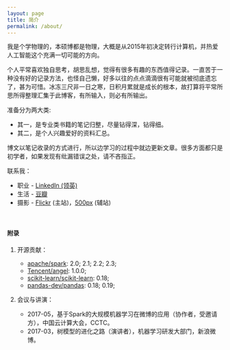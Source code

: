 ```yaml
---
layout: page
title: 简介
permalink: /about/
---
```


我是个学物理的，本硕博都是物理，大概是从2015年初决定转行计算机，并热爱人工智能这个充满一切可能的方向。

个人平常喜欢独自思考，胡思乱想，觉得有很多有趣的东西值得记录。一直苦于一种没有好的记录方法，也怪自己懒，好多以往的点点滴滴很有可能就被彻底遗忘了，甚为可惜。冰冻三尺非一日之寒，日积月累就是成长的根本，故打算将平常所思所得整理汇集于此博客，有所输入，则必有所输出。

准备分为两大类:

+ 其一，是专业类书籍的笔记归整，尽量钻得深，钻得细。
+ 其二，是个人兴趣爱好的资料汇总。

博文以笔记收录的方式进行，所以边学习的过程中就边更新文章。很多方面都只是初学者，如果发现有纰漏错误之处，请不吝指正。

联系我：

+ 职业 - [LinkedIn (领英)](https://www.linkedin.com/in/facaiy)
+ 生活 - [豆瓣](https://www.douban.com/people/facaiy/)
+ 摄影 - [Flickr](https://www.flickr.com/photos/ningchi/) (主站)，[500px](https://500px.me/facai) (辅站)


<br/>

#### 附录

1. 开源贡献：

   + [apache/spark](https://github.com/apache/spark): 2.0; 2.1; 2.2; 2.3;
   + [Tencent/angel](https://github.com/Tencent/angel): 1.0.0;
   + [scikit-learn/scikit-learn](https://github.com/scikit-learn/scikit-learn): 0.18;
   + [pandas-dev/pandas](https://github.com/pandas-dev/pandas): 0.18; 0.19;

2. 会议与讲演：

   + 2017-05，基于Spark的大规模机器学习在微博的应用（协作者，受邀请方），中国云计算大会，CCTC。
   + 2017-03，树模型的进化之路（演讲者），机器学习研发大部门，新浪微博。

